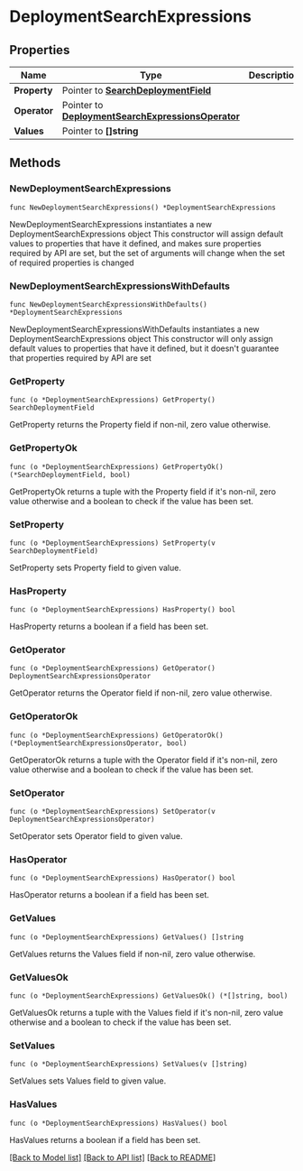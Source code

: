 # DeploymentSearchExpressions

## Properties

Name | Type | Description | Notes
------------ | ------------- | ------------- | -------------
**Property** | Pointer to [**SearchDeploymentField**](SearchDeploymentField.md) |  | [optional] 
**Operator** | Pointer to [**DeploymentSearchExpressionsOperator**](DeploymentSearchExpressionsOperator.md) |  | [optional] 
**Values** | Pointer to **[]string** |  | [optional] 

## Methods

### NewDeploymentSearchExpressions

`func NewDeploymentSearchExpressions() *DeploymentSearchExpressions`

NewDeploymentSearchExpressions instantiates a new DeploymentSearchExpressions object
This constructor will assign default values to properties that have it defined,
and makes sure properties required by API are set, but the set of arguments
will change when the set of required properties is changed

### NewDeploymentSearchExpressionsWithDefaults

`func NewDeploymentSearchExpressionsWithDefaults() *DeploymentSearchExpressions`

NewDeploymentSearchExpressionsWithDefaults instantiates a new DeploymentSearchExpressions object
This constructor will only assign default values to properties that have it defined,
but it doesn't guarantee that properties required by API are set

### GetProperty

`func (o *DeploymentSearchExpressions) GetProperty() SearchDeploymentField`

GetProperty returns the Property field if non-nil, zero value otherwise.

### GetPropertyOk

`func (o *DeploymentSearchExpressions) GetPropertyOk() (*SearchDeploymentField, bool)`

GetPropertyOk returns a tuple with the Property field if it's non-nil, zero value otherwise
and a boolean to check if the value has been set.

### SetProperty

`func (o *DeploymentSearchExpressions) SetProperty(v SearchDeploymentField)`

SetProperty sets Property field to given value.

### HasProperty

`func (o *DeploymentSearchExpressions) HasProperty() bool`

HasProperty returns a boolean if a field has been set.

### GetOperator

`func (o *DeploymentSearchExpressions) GetOperator() DeploymentSearchExpressionsOperator`

GetOperator returns the Operator field if non-nil, zero value otherwise.

### GetOperatorOk

`func (o *DeploymentSearchExpressions) GetOperatorOk() (*DeploymentSearchExpressionsOperator, bool)`

GetOperatorOk returns a tuple with the Operator field if it's non-nil, zero value otherwise
and a boolean to check if the value has been set.

### SetOperator

`func (o *DeploymentSearchExpressions) SetOperator(v DeploymentSearchExpressionsOperator)`

SetOperator sets Operator field to given value.

### HasOperator

`func (o *DeploymentSearchExpressions) HasOperator() bool`

HasOperator returns a boolean if a field has been set.

### GetValues

`func (o *DeploymentSearchExpressions) GetValues() []string`

GetValues returns the Values field if non-nil, zero value otherwise.

### GetValuesOk

`func (o *DeploymentSearchExpressions) GetValuesOk() (*[]string, bool)`

GetValuesOk returns a tuple with the Values field if it's non-nil, zero value otherwise
and a boolean to check if the value has been set.

### SetValues

`func (o *DeploymentSearchExpressions) SetValues(v []string)`

SetValues sets Values field to given value.

### HasValues

`func (o *DeploymentSearchExpressions) HasValues() bool`

HasValues returns a boolean if a field has been set.


[[Back to Model list]](../README.md#documentation-for-models) [[Back to API list]](../README.md#documentation-for-api-endpoints) [[Back to README]](../README.md)



